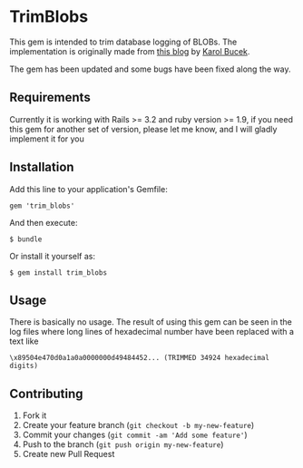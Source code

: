 # TrimBlobs

This gem is intended to trim database logging of BLOBs. The implementation is originally made from [this blog](http://log.kares.org/2009/08/trimmed-blobs-from-log-in-rails.html) by [Karol Bucek](https://github.com/kares).

The gem has been updated and some bugs have been fixed along the way.

## Requirements

Currently it is working with Rails >= 3.2 and ruby version >= 1.9, if
you need this gem for another set of version, please let me know, and
I will gladly implement it for you

## Installation

Add this line to your application's Gemfile:

    gem 'trim_blobs'

And then execute:

    $ bundle

Or install it yourself as:

    $ gem install trim_blobs

## Usage

There is basically no usage. The result of using this gem can be seen in the log files where long lines of hexadecimal number have been replaced with a text like

    \x89504e470d0a1a0a0000000d49484452... (TRIMMED 34924 hexadecimal digits)

## Contributing

1. Fork it
2. Create your feature branch (`git checkout -b my-new-feature`)
3. Commit your changes (`git commit -am 'Add some feature'`)
4. Push to the branch (`git push origin my-new-feature`)
5. Create new Pull Request
